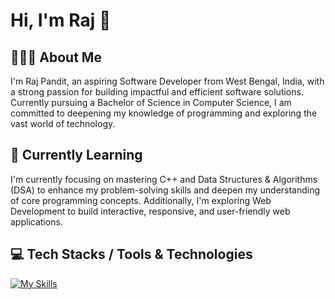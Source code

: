 # Hi, I'm Raj 👋

## 👨🏽‍💻 About Me
I'm Raj Pandit, an aspiring Software Developer from West Bengal, India, with a strong passion for building impactful and efficient software solutions. Currently pursuing a Bachelor of Science in Computer Science, I am committed to deepening my knowledge of programming and exploring the vast world of technology.

## 🔭 Currently Learning
I'm currently focusing on mastering C++ and Data Structures & Algorithms (DSA) to enhance my problem-solving skills and deepen my understanding of core programming concepts. Additionally, I'm exploring Web Development to build interactive, responsive, and user-friendly web applications.

## 💻 Tech Stacks / Tools & Technologies
[![My Skills](https://skillicons.dev/icons?i=c,cpp,html,css,vscode,powershell&theme=light)](https://skillicons.dev)
